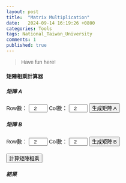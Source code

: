 ```yaml
---
layout: post
title:  "Matrix Multiplication"
date:   2024-09-14 16:19:26 +0800
categories: Tools
tags: National_Taiwan_University
comments: 1
published: true
---
```


> Have fun here!

<html lang="zh-Hant">
<head>
    <meta charset="UTF-8">
    <meta name="viewport" content="width=device-width, initial-scale=1.0">
    <title>矩陣相乘計算器</title>
    <style>
        body {
            font-family: Arial, sans-serif;
        }
        .matrix-container {
            margin-bottom: 20px;
        }
        input[type="number"] {
            width: 50px;
            text-align: center;
        }
        table {
            margin-bottom: 20px;
        }
        td {
            padding: 5px;
        }
    </style>
</head>
<body>
    <h4>矩陣相乘計算器</h4>
    <div class="matrix-container">
        <h5>矩陣 A</h5>
        <label for="rowsA">Row數：</label>
        <input type="number" id="rowsA" value="2">
        <label for="colsA">Col數：</label>
        <input type="number" id="colsA" value="2">
        <button onclick="createMatrix('A')">生成矩陣 A</button>
        <div id="matrixA"></div>
    </div>
    <div class="matrix-container">
        <h5>矩陣 B</h5>
        <label for="rowsB">Row數：</label>
        <input type="number" id="rowsB" value="2">
        <label for="colsB">Col數：</label>
        <input type="number" id="colsB" value="2">
        <button onclick="createMatrix('B')">生成矩陣 B</button>
        <div id="matrixB"></div>
    </div>
    <button onclick="multiplyMatrices()">計算矩陣相乘</button>
    <h5>結果</h5>
    <div id="result"></div>
    <script>
        function createMatrix(matrixId) {
            let rows = document.getElementById(`rows${matrixId}`).value;
            let cols = document.getElementById(`cols${matrixId}`).value;
            let matrixDiv = document.getElementById(`matrix${matrixId}`);
            matrixDiv.innerHTML = '';
            let table = document.createElement('table');
            for (let i = 0; i < rows; i++) {
                let row = document.createElement('tr');
                for (let j = 0; j < cols; j++) {
                    let cell = document.createElement('td');
                    let input = document.createElement('input');
                    input.type = 'number';
                    input.id = `${matrixId}_${i}_${j}`;
                    cell.appendChild(input);
                    row.appendChild(cell);
                }
                table.appendChild(row);
            }
            matrixDiv.appendChild(table);
        }
        function getMatrixData(matrixId) {
            let rows = document.getElementById(`rows${matrixId}`).value;
            let cols = document.getElementById(`cols${matrixId}`).value;
            let matrix = [];
            for (let i = 0; i < rows; i++) {
                let row = [];
                for (let j = 0; j < cols; j++) {
                    let value = document.getElementById(`${matrixId}_${i}_${j}`).value;
                    row.push(parseInt(value));
                }
                matrix.push(row);
            }
            return matrix;
        }
        function multiplyMatrices() {
            let matrixA = getMatrixData('A');
            let matrixB = getMatrixData('B');
            let rowsA = matrixA.length;
            let colsA = matrixA[0].length;
            let rowsB = matrixB.length;
            let colsB = matrixB[0].length;
            if (colsA !== rowsB) {
                document.getElementById('result').innerText = '錯誤！矩陣 A 的列數必須等於矩陣 B 的行數。';
                return;
            }
            let result = [];
            for (let i = 0; i < rowsA; i++) {
                result[i] = [];
                for (let j = 0; j < colsB; j++) {
                    result[i][j] = 0;
                    for (let k = 0; k < colsA; k++) {
                        result[i][j] += matrixA[i][k] * matrixB[k][j];
                    }
                }
            }
            let tableHTML = '<table>';
            for (let i = 0; i < result.length; i++) {
                tableHTML += "<tr>";
                for (let j = 0; j < result[i].length; j++) {
                    tableHTML += `<td>　　${result[i][j]}　　</td>`;
                }
                tableHTML += "</tr>";
            }
            tableHTML += '</table>';
            let resultDiv = document.getElementById('result');
            resultDiv.innerHTML = tableHTML;
        }
    </script>
</body>
</html>

